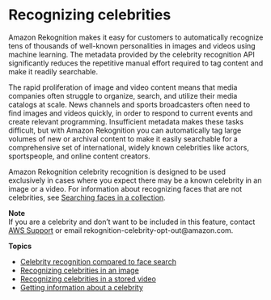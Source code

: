 # Recognizing celebrities<a name="celebrities"></a>

Amazon Rekognition makes it easy for customers to automatically recognize tens of thousands of well\-known personalities in images and videos using machine learning\. The metadata provided by the celebrity recognition API significantly reduces the repetitive manual effort required to tag content and make it readily searchable\. 

The rapid proliferation of image and video content means that media companies often struggle to organize, search, and utilize their media catalogs at scale\. News channels and sports broadcasters often need to find images and videos quickly, in order to respond to current events and create relevant programming\. Insufficient metadata makes these tasks difficult, but with Amazon Rekognition you can automatically tag large volumes of new or archival content to make it easily searchable for a comprehensive set of international, widely known celebrities like actors, sportspeople, and online content creators\.

Amazon Rekognition celebrity recognition is designed to be used exclusively in cases where you expect there may be a known celebrity in an image or a video\. For information about recognizing faces that are not celebrities, see [Searching faces in a collection](collections.md)\.

**Note**  
If you are a celebrity and don’t want to be included in this feature, contact [AWS Support](https://aws.amazon.com/contact-us/) or email rekognition\-celebrity\-opt\-out@amazon\.com\.

**Topics**
+ [Celebrity recognition compared to face search](celebrity-recognition-vs-face-search.md)
+ [Recognizing celebrities in an image](celebrities-procedure-image.md)
+ [Recognizing celebrities in a stored video](celebrities-video-sqs.md)
+ [Getting information about a celebrity](get-celebrity-info-procedure.md)